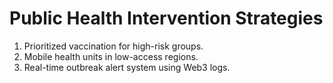 # Public Health Intervention Strategies

1. Prioritized vaccination for high-risk groups.
2. Mobile health units in low-access regions.
3. Real-time outbreak alert system using Web3 logs.

